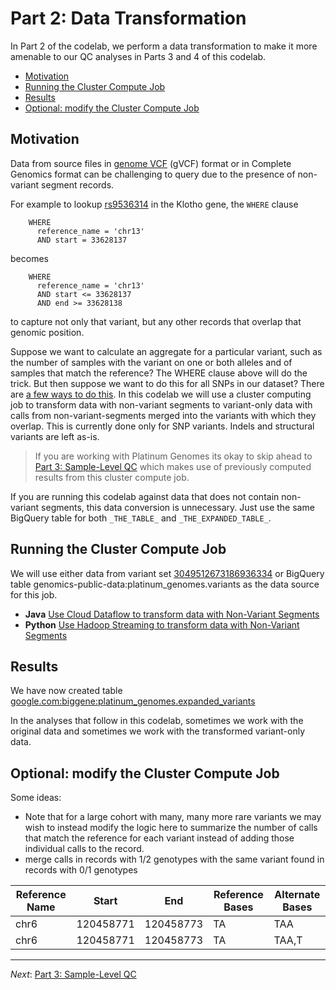 # Part 2: Data Transformation

In Part 2 of the codelab, we perform a data transformation to make it more amenable to our QC analyses in Parts 3 and 4 of this codelab.

* [Motivation](#motivation)
* [Running the Cluster Compute Job](#running-the-cluster-compute-job)
* [Results](#results)
* [Optional: modify the Cluster Compute Job](#optional-modify-the-cluster-compute-job)

## Motivation

Data from source files in [genome VCF](https://sites.google.com/site/gvcftools/home/about-gvcf/gvcf-conventions) (gVCF) format or in Complete Genomics format can be challenging to query due to the presence of non-variant segment records.

For example to lookup [rs9536314](http://www.ncbi.nlm.nih.gov/SNP/snp_ref.cgi?rs=rs9536314) in the Klotho gene, the `WHERE` clause
```
    WHERE
      reference_name = 'chr13'
      AND start = 33628137
```
becomes
```
    WHERE
      reference_name = 'chr13'
      AND start <= 33628137
      AND end >= 33628138
```
to capture not only that variant, but any other records that overlap that genomic position.

Suppose we want to calculate an aggregate for a particular variant, such as the number of samples with the variant on one or both alleles and of samples that match the reference?  The WHERE clause above will do the trick.  But then suppose we want to do this for all SNPs in our dataset?  There are [a few ways to do this](https://github.com/googlegenomics/bigquery-examples/tree/master/pgp/data-stories/schema-comparisons#motivation). In this codelab we will use a cluster computing job to transform data with non-variant segments to variant-only data with calls from non-variant-segments merged into the variants with which they overlap. This is currently done only for SNP variants. Indels and structural variants are left as-is.  

> If you are working with Platinum Genomes its okay to skip ahead to [Part 3: Sample-Level QC](./Sample-Level-QC.md) which makes use of previously computed results from this cluster compute job.

If you are running this codelab against data that does not contain non-variant segments, this data conversion is unnecessary.  Just use the same BigQuery table for both `_THE_TABLE_` and `_THE_EXPANDED_TABLE_`.

## Running the Cluster Compute Job

We will use either data from variant set [3049512673186936334](https://cloud.google.com/genomics/data/platinum-genomes) or BigQuery table genomics-public-data:platinum_genomes.variants as the data source for this job.

* **Java** [Use Cloud Dataflow to transform data with Non-Variant Segments](../../Java/PlatinumGenomes-variant-transformation)
* **Python** [Use Hadoop Streaming to transform data with Non-Variant Segments](../../Python/PlatinumGenomes-variant-transformation)

## Results

We have now created table [google.com:biggene:platinum_genomes.expanded_variants](https://bigquery.cloud.google.com/table/google.com:biggene:platinum_genomes.expanded_variants?pli=1)

In the analyses that follow in this codelab, sometimes we work with the original data and sometimes we work with the transformed variant-only data.

## Optional: modify the Cluster Compute Job

Some ideas:
* Note that for a large cohort with many, many more rare variants we may wish to instead modify the logic here to summarize the number of calls that match the reference for each variant instead of adding those individual calls to the record.
* merge calls in records with 1/2 genotypes with the same variant found in records with 0/1 genotypes

Reference Name | Start     | End       | Reference Bases | Alternate Bases
---------------|-----------|-----------|-----------------|-----------------
chr6           | 120458771 | 120458773 |TA               |TAA
chr6           | 120458771 | 120458773 |TA               |TAA,T
 
--------------------------------------------------------
_Next_: [Part 3: Sample-Level QC](./Sample-Level-QC.md)

